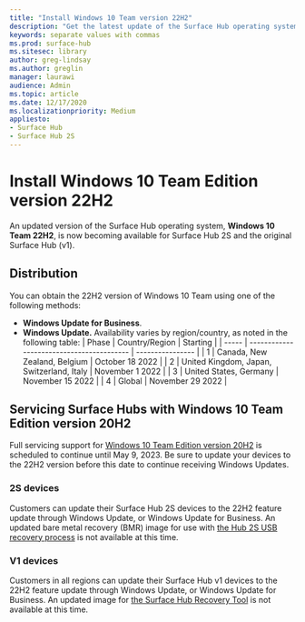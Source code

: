 ```yaml
---
title: "Install Windows 10 Team version 22H2"
description: "Get the latest update of the Surface Hub operating system, Windows 10 Team 22H2."
keywords: separate values with commas
ms.prod: surface-hub
ms.sitesec: library
author: greg-lindsay
ms.author: greglin
manager: laurawi
audience: Admin
ms.topic: article
ms.date: 12/17/2020
ms.localizationpriority: Medium
appliesto:
- Surface Hub
- Surface Hub 2S
---
```

# Install Windows 10 Team Edition version 22H2

An updated version of the Surface Hub operating system, **Windows 10 Team 22H2**, is now becoming available for Surface Hub 2S and the original Surface Hub (v1). 

## Distribution

You can obtain the 22H2 version of Windows 10 Team using one of the following methods:

- **Windows Update for Business**.
- **Windows Update.** Availability varies by region/country, as noted in the following table:
| Phase | Country/Region                            | Starting         |
| ----- | ----------------------------------------- | ---------------- |
| 1     | Canada, New Zealand, Belgium              | October 18 2022  |
| 2     | United Kingdom, Japan, Switzerland, Italy | November 1 2022  |
| 3     | United States, Germany                    | November 15 2022 |
| 4     | Global                                    | November 29 2022 |

## Servicing Surface Hubs with Windows 10 Team Edition version 20H2 

Full servicing support for [Windows 10 Team Edition version 20H2](https://support.microsoft.com/topic/november-12-2019-kb4525245-os-build-15063-2172-dfc81b85-11a6-54ef-4370-11408193419f) is scheduled to continue until May 9, 2023. Be sure to update your devices to the 22H2 version before this date to continue receiving Windows Updates.

### 2S devices 

Customers can update their Surface Hub 2S devices to the 22H2 feature update through Windows Update, or Windows Update for Business. An updated bare metal recovery (BMR) image for use with [the Hub 2S USB recovery process](surface-hub-2s-recover-reset.md#recover-surface-hub-2s-by-using-a-usb-recovery-drive) is not available at this time.

### V1 devices 

Customers in all regions can update their Surface Hub v1 devices to the 22H2 feature update through Windows Update, or Windows Update for Business. An updated image for [the Surface Hub Recovery Tool](surface-hub-recovery-tool.md) is not available at this time.

